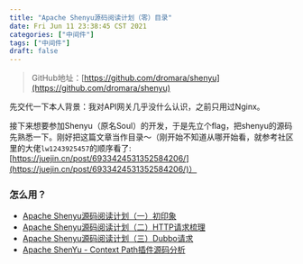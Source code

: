 ```yaml
---
title: "Apache Shenyu源码阅读计划（零）目录"
date: Fri Jun 11 23:38:45 CST 2021
categories: ["中间件"]
tags: ["中间件"]
draft: false
---
```


> GitHub地址：[https://github.com/dromara/shenyu](https://github.com/dromara/shenyu)

先交代一下本人背景：我对API网关几乎没什么认识，之前只用过Nginx。

接下来想要参加Shenyu（原名Soul）的开发，于是先立个flag，把shenyu的源码先熟悉一下。刚好把这篇文章当作目录～（刚开始不知道从哪开始看，就参考社区里的大佬`lw1243925457`的顺序看了: [https://juejin.cn/post/6933424531352584206/](https://juejin.cn/post/6933424531352584206/)）


### 怎么用？

- [Apache Shenyu源码阅读计划（一）初印象](https://www.jooks.cn/article/58)
- [Apache Shenyu源码阅读计划（二）HTTP请求梳理](https://www.jooks.cn/article/59)
- [Apache Shenyu源码阅读计划（三）Dubbo请求
](https://www.jooks.cn/article/61)
- [Apache ShenYu - Context Path插件源码分析
](https://www.jooks.cn/article/63)




